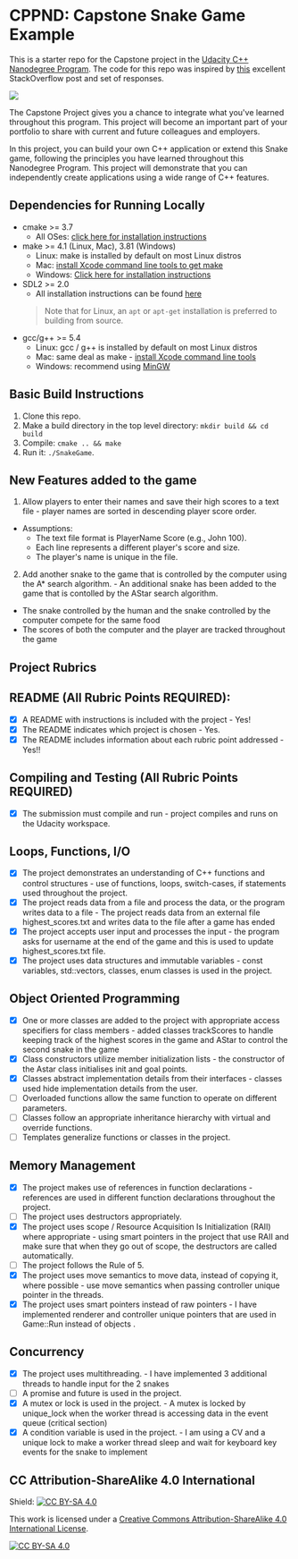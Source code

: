 # CPPND: Capstone Snake Game Example

This is a starter repo for the Capstone project in the [Udacity C++ Nanodegree Program](https://www.udacity.com/course/c-plus-plus-nanodegree--nd213). The code for this repo was inspired by [this](https://codereview.stackexchange.com/questions/212296/snake-game-in-c-with-sdl) excellent StackOverflow post and set of responses.

<img src="snake_game.gif"/>

The Capstone Project gives you a chance to integrate what you've learned throughout this program. This project will become an important part of your portfolio to share with current and future colleagues and employers.

In this project, you can build your own C++ application or extend this Snake game, following the principles you have learned throughout this Nanodegree Program. This project will demonstrate that you can independently create applications using a wide range of C++ features.

## Dependencies for Running Locally
* cmake >= 3.7
  * All OSes: [click here for installation instructions](https://cmake.org/install/)
* make >= 4.1 (Linux, Mac), 3.81 (Windows)
  * Linux: make is installed by default on most Linux distros
  * Mac: [install Xcode command line tools to get make](https://developer.apple.com/xcode/features/)
  * Windows: [Click here for installation instructions](http://gnuwin32.sourceforge.net/packages/make.htm)
* SDL2 >= 2.0
  * All installation instructions can be found [here](https://wiki.libsdl.org/Installation)
  >Note that for Linux, an `apt` or `apt-get` installation is preferred to building from source. 
* gcc/g++ >= 5.4
  * Linux: gcc / g++ is installed by default on most Linux distros
  * Mac: same deal as make - [install Xcode command line tools](https://developer.apple.com/xcode/features/)
  * Windows: recommend using [MinGW](http://www.mingw.org/)

## Basic Build Instructions

1. Clone this repo.
2. Make a build directory in the top level directory: `mkdir build && cd build`
3. Compile: `cmake .. && make`
4. Run it: `./SnakeGame`.

## New Features added to the game

1. Allow players to enter their names and save their high scores to a text file -  player names are sorted in descending player score order.
* Assumptions: 
  * The text file format is PlayerName Score (e.g., John 100).
  * Each line represents a different player's score and size.
  * The player's name is unique in the file.
2. Add another snake to the game that is controlled by the computer using the A* search algorithm. -  An additional snake has been added to the game that is contolled
by the AStar search algorithm.
* The snake controlled by the human and the snake controlled by the computer compete for the same food
* The scores of both the computer and the player are tracked throughout the game


## Project Rubrics
## README (All Rubric Points REQUIRED):
- [x] A README with instructions is included with the project -  Yes!
- [x] The README indicates which project is chosen - Yes.
- [x] The README includes information about each rubric point addressed - Yes!!
## Compiling and Testing (All Rubric Points REQUIRED)
- [x] The submission must compile and run -  project compiles and runs on the Udacity workspace.
## Loops, Functions, I/O
- [x] The project demonstrates an understanding of C++ functions and control structures -  use of functions, loops, switch-cases, if statements used throughout the project.
- [x] The project reads data from a file and process the data, or the program writes data to a file - The project reads data from an external file 
highest_scores.txt and writes data to the file after a game has ended
- [x] The project accepts user input and processes the input - the program asks for username at the end of the game and this is used to update highest_scores.txt file.
- [x] The project uses data structures and immutable variables - const variables, std::vectors, classes, enum classes is used in the project.
## Object Oriented Programming
- [x] One or more classes are added to the project with appropriate access specifiers for class members -  added classes trackScores to handle keeping track of the highest scores in the game 
and AStar to control the second snake in the game
- [x] Class constructors utilize member initialization lists - the constructor of the  Astar class initialises init and goal points.
- [x] Classes abstract implementation details from their interfaces - classes used hide implementation details from the user.
- [ ] Overloaded functions allow the same function to operate on different parameters.
- [ ] Classes follow an appropriate inheritance hierarchy with virtual and override functions.
- [ ] Templates generalize functions or classes in the project.
## Memory Management
- [x] The project makes use of references in function declarations -  references are used in different function declarations throughout the project.
- [ ] The project uses destructors appropriately.
- [x] The project uses scope / Resource Acquisition Is Initialization (RAII) where appropriate -  using smart pointers in
the project that use RAII and make sure that when they go out of scope, the destructors are called automatically.
- [ ] The project follows the Rule of 5.
- [x] The project uses move semantics to move data, instead of copying it, where possible - use move semantics when passing controller unique pointer in the threads.
- [x] The project uses smart pointers instead of raw pointers - I have implemented renderer and controller unique pointers that are used in 
Game::Run instead of objects .
## Concurrency
- [x] The project uses multithreading. -  I have implemented 3 additional threads to handle input for the 2 snakes
- [ ] A promise and future is used in the project.
- [x] A mutex or lock is used in the project. - A mutex is locked by unique_lock when the worker thread is accessing data in the event queue (critical section)
- [x] A condition variable is used in the project.  - I am using a CV and a unique lock to make a worker thread sleep and wait for 
keyboard key events for the snake to implement 
    
## CC Attribution-ShareAlike 4.0 International


Shield: [![CC BY-SA 4.0][cc-by-sa-shield]][cc-by-sa]

This work is licensed under a
[Creative Commons Attribution-ShareAlike 4.0 International License][cc-by-sa].

[![CC BY-SA 4.0][cc-by-sa-image]][cc-by-sa]

[cc-by-sa]: http://creativecommons.org/licenses/by-sa/4.0/
[cc-by-sa-image]: https://licensebuttons.net/l/by-sa/4.0/88x31.png
[cc-by-sa-shield]: https://img.shields.io/badge/License-CC%20BY--SA%204.0-lightgrey.svg
